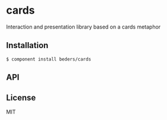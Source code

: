 
# cards

  Interaction and presentation library based on a cards metaphor

## Installation

    $ component install beders/cards

## API

   

## License

  MIT

